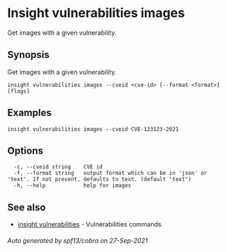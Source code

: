 # Insight vulnerabilities images

Get images with a given vulnerability.

## <a id='synopsis'></a>Synopsis

Get images with a given vulnerability.

```
insight vulnerabilities images --cveid <cve-id> [--format <format>] [flags]
```

## <a id='examples'></a>Examples

```
insight vulnerabilities images --cveid CVE-123123-2021
```

## <a id='options'></a>Options

```
  -c, --cveid string    CVE id
  -f, --format string   output format which can be in 'json' or 'text'. If not present, defaults to text. (default "text")
  -h, --help            help for images
```

## <a id='see-also'></a>See also

* [insight vulnerabilities](insight_vulnerabilities.md)	 - Vulnerabilities commands

###### Auto generated by spf13/cobra on 27-Sep-2021

